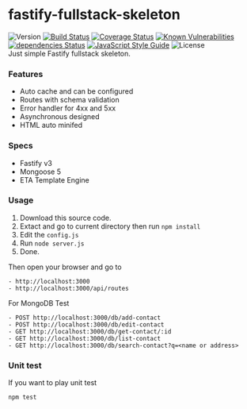# fastify-fullstack-skeleton
![Version](https://img.shields.io/github/package-json/v/aalfiann/fastify-fullstack-skeleton)
[![Build Status](https://travis-ci.com/aalfiann/fastify-fullstack-skeleton.svg?branch=master)](https://travis-ci.com/aalfiann/fastify-fullstack-skeleton)
[![Coverage Status](https://coveralls.io/repos/github/aalfiann/fastify-fullstack-skeleton/badge.svg?branch=master)](https://coveralls.io/github/aalfiann/fastify-fullstack-skeleton?branch=master)
[![Known Vulnerabilities](https://snyk.io//test/github/aalfiann/fastify-fullstack-skeleton/badge.svg?targetFile=package.json)](https://snyk.io//test/github/aalfiann/fastify-fullstack-skeleton?targetFile=package.json)
[![dependencies Status](https://david-dm.org/aalfiann/fastify-fullstack-skeleton/status.svg)](https://david-dm.org/aalfiann/fastify-fullstack-skeleton)
[![JavaScript Style Guide](https://img.shields.io/badge/code_style-standard-brightgreen.svg)](https://standardjs.com)
![License](https://img.shields.io/github/license/aalfiann/fastify-fullstack-skeleton)  
Just simple Fastify fullstack skeleton.

### Features
- Auto cache and can be configured
- Routes with schema validation
- Error handler for 4xx and 5xx
- Asynchronous designed
- HTML auto minifed

### Specs
- Fastify v3
- Mongoose 5
- ETA Template Engine

### Usage

1. Download this source code.
2. Extact and go to current directory then run `npm install`
3. Edit the `config.js`
4. Run `node server.js`
5. Done.

Then open your browser and go to 
```
- http://localhost:3000
- http://localhost:3000/api/routes
```

For MongoDB Test
```
- POST http://localhost:3000/db/add-contact
- POST http://localhost:3000/db/edit-contact
- GET http://localhost:3000/db/get-contact/:id
- GET http://localhost:3000/db/list-contact
- GET http://localhost:3000/db/search-contact?q=<name or address>
```

### Unit test
If you want to play unit test
```
npm test
```

